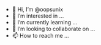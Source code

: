 - 👋 Hi, I’m @oopsunix
- 👀 I’m interested in ...
- 🌱 I’m currently learning ...
- 💞️ I’m looking to collaborate on ...
- 📫 How to reach me ...

<!---
oopsunix/oopsunix is a ✨ special ✨ repository because its `README.md` (this file) appears on your GitHub profile.
You can click the Preview link to take a look at your changes.
--->
